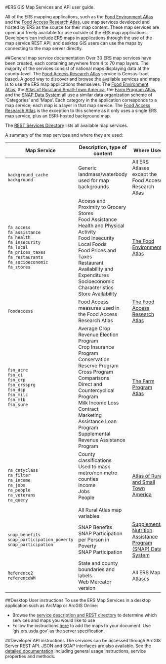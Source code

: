 #ERS GIS Map Services and API user guide.

All of the ERS mapping applications, such as the [Food Environment Atlas](http://ers.usda.gov/data-products/food-environment-atlas.aspx) and the [Food Access Research Atlas](http://ers.usda.gov/data-products/food-access-research-atlas.aspx), use map services developed and hosted by ERS as the source for their map content.  These map services are open and freely available for use outside of the ERS map applications.  Developers can include ERS maps in applications through the use of the map service REST API, and desktop GIS users can use the maps by connecting to the map server directly.

##General map service documentation
Over 30 ERS map services have been created, each containing anywhere from 4 to 70 map layers. The majority of the services consist of national maps displaying data at the county-level.  The [Food Access Research Atlas](http://ers.usda.gov/data-products/food-access-research-atlas.aspx) service is Census-tract based.  A good way to discover and browse the available services and maps is to use the ERS map applications themselves.  The [Food Environment Atlas](http://ers.usda.gov/data-products/food-environment-atlas.aspx), the [Atlas of Rural and Small-Town America](http://ers.usda.gov/data-products/atlas-of-rural-and-small-town-america.aspx), the [Farm Program Atlas](http://ers.usda.gov/data-products/farm-program-atlas.aspx), and the [SNAP Data System](http://ers.usda.gov/data-products/supplemental-nutrition-assistance-program-(snap)-data-system.aspx) all use a similar data organization scheme of ‘Categories’ and ‘Maps’.  Each category in the application corresponds to a map service; each map is a layer in that map service.  The [Food Access Research Atlas](http://ers.usda.gov/data-products/food-access-research-atlas.aspx) is the exception to this scheme as it only uses a single ERS map service, plus an ESRI-hosted background map.

The [REST Services Directory](http://gis.ers.usda.gov/arcgis/rest/services) lists all available map services.  

A summary of the map services and where they are used:

|Map Service | Description, type of content |	Where Used |
| ---------- | ---------------------------- | ---------- |
|`background_cache`<br>`background` | Generic landmass/waterbody used for map backgrounds | All ERS Atlases except the Food Access Research Atlas |
|`fa_access`<br>`fa_assistance`<br>`fa_health`<br>`fa_insecurity`<br>`fa_local`<br>`fa_prices_taxes`<br>`fa_restaurants` <br>`fa_socioeconomic`<br>`fa_stores` | Access and Proximity to Grocery Stores<br>Food Assistance<br>Health and Physical Activity<br>Food Insecurity<br>Local Foods<br>Food Prices and Taxes<br>Restaurant Availability and Expenditures<br>Socioeconomic Characteristics<br>Store Availability | [The Food Environment Atlas](http://ers.usda.gov/data-products/food-environment-atlas.aspx) |
|`Foodaccess` |	Food Access measures used in the Food Access Research Atlas | [The Food Access Research Atlas](http://ers.usda.gov/data-products/food-access-research-atlas.aspx) |
|`fsn_acre`<br>`fsn_ci`<br>`fsn_crp`<br>`fsn_crssprg`<br>`fsn_dcp`<br>`fsn_milc`<br>`fsn_mlb`<br>`fsn_sure` | Average Crop Revenue Election Program<br>Crop Insurance Program<br>Conservation Reserve Program<br>Cross Program Comparisons<br>Direct and Countercyclical Program<br>Milk Income Loss Contract<br>Marketing Assistance Loan Program<br>Supplemental Revenue Assistance Program | [The Farm Program Atlas](http://ers.usda.gov/data-products/farm-program-atlas.aspx) |
|`ra_cntyclass`<br>`ra_filter`<br>`ra_income`<br>`ra_jobs`<br>`ra_people`<br>`ra_veterans`<br>`ra_query` | County classifications<br>Used to mask metro/non metro counties<br>Income<br>Jobs<br>People<br><br>All Rural Atlas map variables | [Atlas of Rural and Small Town America](http://ers.usda.gov/data-products/atlas-of-rural-and-small-town-america.aspx) |
|`snap_benefits`<br>`snap_participation_poverty`<br>`snap_participation` | SNAP Benefits<br>SNAP Participation per Person in Poverty<br>SNAP Participation | [Supplemental Nutrition Assistance Program (SNAP) Data System](http://ers.usda.gov/data-products/supplemental-nutrition-assistance-program-(snap)-data-system.aspx) |
|`Reference2`<br>`referenceWM` | State and county boundaries and labels<br>Web Mercator version	| All ERS Map Atlases |

##Desktop User instructions
To use the ERS Map Services in a desktop application such as ArcMap or ArcGIS Online:
* Browse the [service description and REST directory](http://gis.ers.usda.gov/arcgis/rest) to determine which services and maps you would like to use
* Follow the instructions [here](http://resources.arcgis.com/en/help/main/10.1/index.html#/Adding_ArcGIS_for_Server_map_services/00sp00000019000000/) to add the maps to your document.  Use ‘gis.ers.usda.gov’ as the server specification.

##Developer API instructions
The services can be accessed through ArcGIS Server REST API.  JSON and SOAP interfaces are also available.  See the [detailed documentation](http://gis.ers.usda.gov/arcgis/sdk/rest/index.html?catalog.html) including general usage instructions, service properties and methods. 



